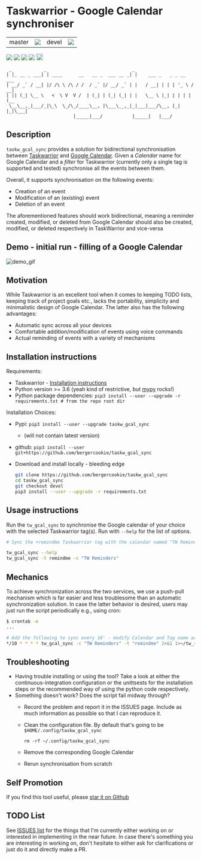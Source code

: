# Taskwarrior - Google Calendar synchroniser

<table>
  <td>master</td>
  <td>
    <a href="https://travis-ci.com/bergercookie/taskw_gcal_sync" alt="master">
    <img src="https://travis-ci.com/bergercookie/taskw_gcal_sync.svg?branch=master" /></a>
  </td>
  <td>devel</td>
  <td>
    <a href="https://travis-ci.com/bergercookie/taskw_gcal_sync" alt="devel">
    <img src="https://travis-ci.com/bergercookie/taskw_gcal_sync.svg?branch=devel" /></a>
  </td>
</table>

<a href="https://www.codacy.com/app/bergercookie/taskw_gcal_sync" alt="Quality - devel">
<img src="https://api.codacy.com/project/badge/Grade/57206a822c41420bb5792b2cb70f06b5"/></a>
<a href="https://www.codacy.com/app/bergercookie/taskw_gcal_sync">
<img src="https://api.codacy.com/project/badge/Coverage/57206a822c41420bb5792b2cb70f06b5"/></a>
<a href=https://github.com/bergercookie/taskw_gcal_sync/blob/devel/LICENSE" alt="LICENCE">
<img src="https://img.shields.io/github/license/bergercookie/taskw_gcal_sync.svg" /></a>
<a href="https://pypi.org/project/taskw-gcal-sync/" alt="pypi">
<img src="https://img.shields.io/pypi/pyversions/taskw_gcal_sync.svg" /></a>
<a href="https://badge.fury.io/py/taskw-gcal-sync">
<img src="https://badge.fury.io/py/taskw-gcal-sync.svg" alt="PyPI version" height="18"></a>

```
 _            _                                _
| |_ __ _ ___| | ____      __   __ _  ___ __ _| |    ___ _   _ _ __   ___
| __/ _` / __| |/ /\ \ /\ / /  / _` |/ __/ _` | |   / __| | | | '_ \ / __|
| || (_| \__ \   <  \ V  V /  | (_| | (_| (_| | |   \__ \ |_| | | | | (__
 \__\__,_|___/_|\_\  \_/\_/____\__, |\___\__,_|_|___|___/\__, |_| |_|\___|
                         |_____|___/           |_____|   |___/
```

## Description

`taskw_gcal_sync` provides a solution for bidirectional synchronisation between
[Taskwarrior](https://taskwarrior.org) and [Google
Calendar](https://calendar.google.com). Given a *Calendar* name for Google
Calendar and a *filter* for Taskwarrior (currently only a single tag is
supported and tested) synchronise all the events between them.

Overall, it supports synchronisation on the following events:

- Creation of an event
- Modification of an (existing) event
- Deletion of an event

The aforementioned features should work bidirectional, meaning a reminder
created, modified, or deleted from Google Calendar should also be created,
modified, or deleted respectively in TaskWarrior and vice-versa

## Demo - initial run - filling of a Google Calendar

![demo_gif](https://github.com/bergercookie/taskw_gcal_sync/blob/master/misc/demo.gif)

## Motivation

While Taskwarrior is an excellent tool when it comes to keeping TODO lists,
keeping track of project goals etc., lacks the portability, simplicity and
minimalistic design of Google Calendar. The latter also has the following
advantages:

- Automatic sync across all your devices
- Comfortable addition/modification of events using voice commands
- Actual reminding of events with a variety of mechanisms

## Installation instructions

Requirements:

- Taskwarrior - [Installation instructions](https://taskwarrior.org/download/)
- Python version >= 3.6 (yeah kind of restrictive, but
  [mypy](http://mypy-lang.org/) rocks!)
- Python package dependencies:  `pip3 install --user --upgrade -r requirements.txt # from the repo root dir`

Installation Choices:

- Pypi: `pip3 install --user --upgrade taskw_gcal_sync`
  + (will not contain latest version)
- github: `pip3 install --user git+https://github.com/bergercookie/taskw_gcal_sync`
- Download and install locally - bleeding edge

    ```sh
    git clone https://github.com/bergercookie/taskw_gcal_sync
    cd taskw_gcal_sync
    git checkout devel
    pip3 install --user --upgrade -r requirements.txt
    ```

## Usage instructions

Run the `tw_gcal_sync` to synchronise the Google calendar of your choice with
the selected Taskwarrior tag(s). Run with `--help` for the list of options.

```sh
# Sync the +remindme Taskwarrior tag with the calendar named "TW Reminders"

tw_gcal_sync --help
tw_gcal_sync -t remindme -c "TW Reminders"
```

## Mechanics

To achieve synchronization across the two services, we use a push-pull mechanism
which is far easier and less troublesome than an automatic synchronization
solution. In case the latter behavior is desired, users may just run the
script periodically e.g., using cron:

```sh
$ crontab -e
...

# Add the following to sync every 10' - modify Calendar and Tag name accordingly
*/10 * * * * tw_gcal_sync -c "TW Reminders" -t "remindme" 2>&1 1>~/tw_reminders_latest.log

```


## Troubleshooting

* Having trouble installing or using the tool? Take a look at either the
    continuous-integration configuration or the unittsests for the installation
    steps or the recommended way of using the python code respectively.
* Something doesn't work? Does the script fail midway through?
  * Record the problem and report it in the ISSUES page. Include as much
      information as possible so that I can reproduce it.
  * Clean the configuration file. By default that's going to be
      `$HOME/.config/taskw_gcal_sync`

      `rm -rf ~/.config/taskw_gcal_sync`
  * Remove the corresponding Google Calendar
  * Rerun synchronisation from scratch

## Self Promotion

If you find this tool useful, please [star it on
Github](https://github.com/bergercookie/taskw_gcal_sync)

## TODO List

See [ISSUES list](https://github.com/bergercookie/taskw_gcal_sync/issues) for
the things that I'm currently either working on or interested in implementing in
the near future. In case there's something you are interesting in working on,
don't hesitate to either ask for clarifications or just do it and directly make
a PR.
